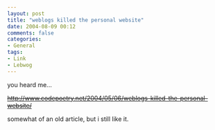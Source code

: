 ```yaml
---
layout: post
title: "weblogs killed the personal website"
date: 2004-08-09 00:12
comments: false
categories:
- General
tags:
- Link
- Lebwog
---
```

you heard me...

[<strike>http://www.codepoetry.net/2004/05/06/weblogs-killed-the-personal-website/</strike>](http://www.codepoetry.net/2004/05/06/weblogs-killed-the-personal-website/)

somewhat of an old article, but i still like it.
